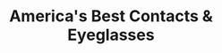 ---
title: "America's Best Contacts & Eyeglasses"
url: /greenville/americas-best-contacts-und-eyeglasses/
shop: Optiker
---